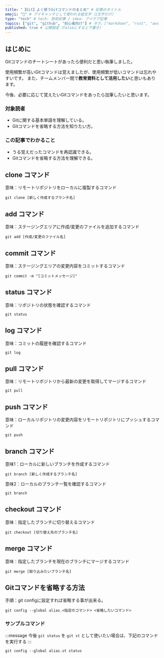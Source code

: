 ```yaml
---
title: "【Git】よく使うGitコマンドのまとめ" # 記事のタイトル
emoji: "👾" # アイキャッチとして使われる絵文字（1文字だけ）
type: "tech" # tech: 技術記事 / idea: アイデア記事
topics: ["git", "github", "初心者向け"] # タグ。["markdown", "rust", "aws"]のように指定する
published: true # 公開設定（falseにすると下書き）
---
```

## はじめに
Gitコマンドのチートシートがあったら便利だと思い執筆しました。

使用頻繁が高いGitコマンドは覚えましたが、使用頻繁が低いコマンドは忘れやすいです。
また、チームメンバー間で**教育資料として活用したい**と思いもあります。

今後、必要に応じて覚えたいGitコマンドをあったら加筆したいと思います。

### 対象読者
- Gitに関する基本単語を理解している。
- Gitコマンドを省略する方法を知りたい方。

### この記事でわかること
- うる覚えだったコマンドを再認識できる。
- Gitコマンドを省略する方法を理解できる。


## clone コマンド
意味：リモートリポジトリをローカルに複製するコマンド
```git
git clone [新しく作成するブランチ名]
```

## add コマンド
意味：ステージングエリアに作成/変更のファイルを追加するコマンド
```git
git add [作成/変更のファイル名]
```

## commit コマンド
意味：ステージングエリアの変更内容をコミットするコマンド
```git
git commit -m "[コミットメッセージ]"
```

## status コマンド
意味：リポジトリの状態を確認するコマンド
```git
git status
```

## log コマンド
意味：コミットの履歴を確認するコマンド
```git
git log
```

## pull コマンド
意味：リモートリポジトリから最新の変更を取得してマージするコマンド
```git
git pull
```

## push コマンド
意味：ローカルリポジトリの変更内容をリモートリポジトリにプッシュするコマンド
```git
git push
```
## branch コマンド
意味1：ローカルに新しいブランチを作成するコマンド
```git
git branch [新しく作成するブランチ名]
```

意味2：ローカルのブランチ一覧を確認するコマンド
```git
git branch
```

## checkout コマンド
意味：指定したブランチに切り替えるコマンド
```git
git checkout [切り替え先のブランチ名]
```

## merge コマンド
意味：指定したブランチを現在のブランチにマージするコマンド
```git
git merge [取り込みたいブランチ名]
```

## Gitコマンドを省略する方法
手順：git configに設定すれば省略する事が出来る。
```git
git config --global alias.<指定のコマンド> <省略したいコマンド>
```
### サンプルコマンド
:::message
今後 `git status` を `git st` として使いたい場合は、下記のコマンドを実行する
:::

```git
git config --global alias.st status
```